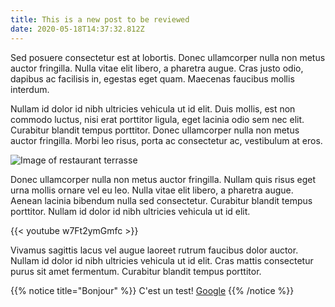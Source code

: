 ```yaml
---
title: This is a new post to be reviewed
date: 2020-05-18T14:37:32.812Z
---
```

Sed posuere consectetur est at lobortis. Donec ullamcorper nulla non metus auctor fringilla. Nulla vitae elit libero, a pharetra augue. Cras justo odio, dapibus ac facilisis in, egestas eget quam. Maecenas faucibus mollis interdum.

Nullam id dolor id nibh ultricies vehicula ut id elit. Duis mollis, est non commodo luctus, nisi erat porttitor ligula, eget lacinia odio sem nec elit. Curabitur blandit tempus porttitor. Donec ullamcorper nulla non metus auctor fringilla. Morbi leo risus, porta ac consectetur ac, vestibulum at eros.

![Image of restaurant terrasse](/uploads/aix_1.jpg "Aix famous restaurant")

Donec ullamcorper nulla non metus auctor fringilla. Nullam quis risus eget urna mollis ornare vel eu leo. Nulla vitae elit libero, a pharetra augue. Aenean lacinia bibendum nulla sed consectetur. Curabitur blandit tempus porttitor. Nullam id dolor id nibh ultricies vehicula ut id elit.

{{< youtube w7Ft2ymGmfc >}}

Vivamus sagittis lacus vel augue laoreet rutrum faucibus dolor auctor. Nullam id dolor id nibh ultricies vehicula ut id elit. Cras mattis consectetur purus sit amet fermentum. Curabitur blandit tempus porttitor.

{{% notice title="Bonjour" %}}
C'est un test! [Google](https://google.com)
{{% /notice %}}